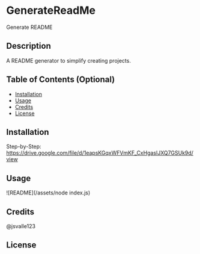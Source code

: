 # GenerateReadMe

Generate README

## Description 
A README generator to simplify creating projects.


## Table of Contents (Optional)


* [Installation](#installation)
* [Usage](#usage)
* [Credits](#credits)
* [License](#license)


## Installation

Step-by-Step: https://drive.google.com/file/d/1eapsKGqxWFVmKF_CxHgaslJXQ7GSUk9d/view


## Usage 

 ![README](/assets/node index.js)


## Credits

@jsvalle123



## License

